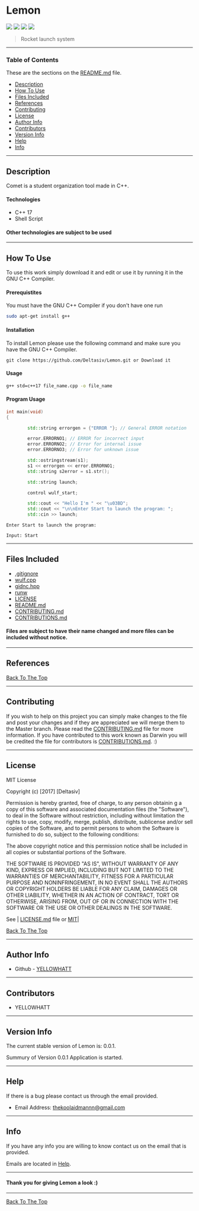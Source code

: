 # Lemon

![](https://img.shields.io/badge/C++-17-blue.svg) ![](https://img.shields.io/badge/license-MIT-lightgray.svg) ![](https://img.shields.io/badge/version-0.0.1-yellow.svg) ![](https://img.shields.io/badge/build-passing-green.svg) 

> Rocket launch system

--- 

### Table of Contents  

These are the sections on the [README.md](https://github.com/Deltasiv/Lemon/blob/master/README.md) file. 

- [Description](#description)
- [How To Use](#how-to-use)
- [Files Included](#files-included) 
- [References](#references) 
- [Contributing](#contributing) 
- [License](#license)
- [Author Info](#author-info)
- [Contributors](#contributors) 
- [Version Info](#version-info)
- [Help](#help) 
- [Info](#info) 

--- 

## Description 

Comet is a student organization tool made in C++. 

#### Technologies 

- C++ 17 
- Shell Script 

#### Other technologies are subject to be used 

--- 

## How To Use 

To use this work simply download it and edit or use it by running it in the GNU C++ Compiler.

#### Prerequistites 

You must have the GNU C++ Compiler if you don't have one run

```bash 
sudo apt-get install g++
```

#### Installation 

To install Lemon please use the following command and make sure you have the GNU C++ Compiler. 

```
git clone https://github.com/Deltasiv/Lemon.git or Download it 
```

#### Usage 

```bash
g++ std=c++17 file_name.cpp -o file_name
```

#### Program Usage 

```cpp
int main(void)
{

        std::string errorgen = {"ERROR "}; // General ERROR notation

        error.ERRORNO1; // ERROR for incorrect input
        error.ERRORNO2; // Error for internal issue
        error.ERRORNO3; // Error for unknown issue

        std::ostringstream(s1);
        s1 << errorgen << error.ERRORNO1;
        std::string s2error = s1.str();

        std::string launch;

        control wulf_start;

        std::cout << "Hello I'm " << "\u03BD";
        std::cout << "\n\nEnter Start to launch the program: ";
        std::cin >> launch;
```
```
Enter Start to launch the program: 

Input: Start
```

--- 

## Files Included 

- [.gitignore](https://github.com/Deltasiv/Lemon/blob/master/.gitignore)
- [wulf.cpp](https://github.com/Deltasiv/Lemon/blob/master/wulf.cpp)
- [gidnc.hpp](https://github.com/Deltasiv/Lemon/blob/master/gidnc.hpp)
- [runw](https://github.com/Deltasiv/Lemon/blob/master/runw)
- [LICENSE](https://github.com/Deltasiv/Lemon/blob/master/LICENSE) 
- [README.md](https://github.com/Deltasiv/Lemon/blob/master/README.md) 
- [CONTRIBUTING.md](https://github.com/Deltasiv/Lemon/blob/master/CONTRIBUTORS.md)
- [CONTRIBUTIONS.md](https://github.com/Deltasiv/Lemon/blob/master/CONTRIBUTIONS.md)

#### Files are subject to have their name changed and more files can be included without notice. 

---

## References 

[Back To The Top](#Lemon) 

--- 

## Contributing

If you wish to help on this project you can simply make changes to the file and post your changes and if they are appreciated we will merge them to the Master branch. Please read the [CONTRIBUTING.md](https://github.com/YELLOWHATT/Comet/blob/master/CONTRIBUTORS.md) file for more information. If you have contributed to this work known as Darwin you will be credited the file for contributors is [CONTRIBUTIONS.md](https://github.com/YELLOWHATT/Comet/blob/master/CONTRIBUTIONS.md). :) 

--- 

## License 

MIT License 

Copyright (c) [2017] [Deltasiv] 

Permission is hereby granted, free of charge, to any person obtainin g a copy of this software and associated documentation files (the "Software"), to deal in the Software without restriction, including without limitation the rights to use, copy, modify, merge, publish, distribute, sublicense and/or sell copies of the Software, and to permit persons to whom the Software is furnished to do so, subject to the following conditions: 

The above copyright notice and this permission notice shall be included in all copies or substantial portions of the Software. 

THE SOFTWARE IS PROVIDED "AS IS", WITHOUT WARRANTY OF ANY KIND, EXPRESS OR IMPLIED, INCLUDING BUT NOT LIMITED TO THE WARRANTIES OF MERCHANTABILITY, FITNESS FOR A PARTICULAR PURPOSE AND NONINFRINGEMENT, IN NO EVENT SHALL THE AUTHORS OR COPYRIGHT HOLDERS BE LIABLE FOR ANY CLAIM, DAMAGES OR OTHER LIABILITY, WHETHER IN AN ACTION OF CONTRACT, TORT OR OTHERWISE, ARISING FROM, OUT OF OR IN CONNECTION WITH THE SOFTWARE OR THE USE OR OTHER DEALINGS IN THE SOFTWARE. 

See | [LICENSE.md](https://github.com/Deltasiv/Lemon/blob/master/LICENSE) file or [MIT](https://choosealicense.com/licenses/mit/)|

[Back To The Top](#Lemon) 

--- 

## Author Info 

- Github - [YELLOWHATT](https://github.com/YELLOWHATT)

--- 

## Contributors 

- YELLOWHATT 

--- 

## Version Info 

The current stable version of Lemon is: 0.0.1. 

Summury of Version 0.0.1 Application is started. 

--- 

## Help 

If there is a bug please contact us through the email provided. 

- Email Address: thekoolaidmannn@gmail.com 

--- 

## Info 

If you have any info you are willing to know contact us on the email that is provided. 

Emails are located in [Help](#help).  

--- 

#### Thank you for giving Lemon a look :) 

---

[Back To The Top](#Lemon)
